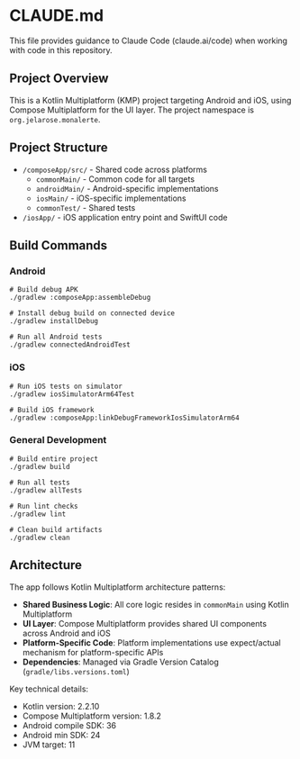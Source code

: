 # CLAUDE.md

This file provides guidance to Claude Code (claude.ai/code) when working with code in this repository.

## Project Overview

This is a Kotlin Multiplatform (KMP) project targeting Android and iOS, using Compose Multiplatform for the UI layer. The project namespace is `org.jelarose.monalerte`.

## Project Structure

- `/composeApp/src/` - Shared code across platforms
  - `commonMain/` - Common code for all targets
  - `androidMain/` - Android-specific implementations
  - `iosMain/` - iOS-specific implementations
  - `commonTest/` - Shared tests
- `/iosApp/` - iOS application entry point and SwiftUI code

## Build Commands

### Android
```shell
# Build debug APK
./gradlew :composeApp:assembleDebug

# Install debug build on connected device
./gradlew installDebug

# Run all Android tests
./gradlew connectedAndroidTest
```

### iOS
```shell
# Run iOS tests on simulator
./gradlew iosSimulatorArm64Test

# Build iOS framework
./gradlew :composeApp:linkDebugFrameworkIosSimulatorArm64
```

### General Development
```shell
# Build entire project
./gradlew build

# Run all tests
./gradlew allTests

# Run lint checks
./gradlew lint

# Clean build artifacts
./gradlew clean
```

## Architecture

The app follows Kotlin Multiplatform architecture patterns:

- **Shared Business Logic**: All core logic resides in `commonMain` using Kotlin Multiplatform
- **UI Layer**: Compose Multiplatform provides shared UI components across Android and iOS
- **Platform-Specific Code**: Platform implementations use expect/actual mechanism for platform-specific APIs
- **Dependencies**: Managed via Gradle Version Catalog (`gradle/libs.versions.toml`)

Key technical details:
- Kotlin version: 2.2.10
- Compose Multiplatform version: 1.8.2
- Android compile SDK: 36
- Android min SDK: 24
- JVM target: 11